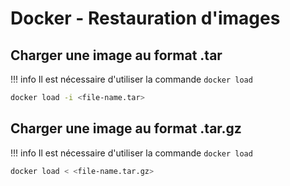 # Docker - Restauration d'images

## Charger une image au format .tar
!!! info
    Il est nécessaire d'utiliser la commande `docker load`

```bash
docker load -i <file-name.tar>
```

## Charger une image au format .tar.gz
!!! info
    Il est nécessaire d'utiliser la commande `docker load`

```bash
docker load < <file-name.tar.gz>
```